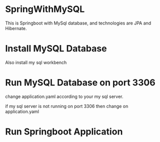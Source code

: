# SpringWithMySQL
This is Springboot with MySql database, and technologies are JPA and Hibernate.

# Install MySQL Database
   Also install my sql workbench

# Run MySQL Database on port 3306
   change application.yaml according to your my sql server. 
   
   if my sql server is not running on port 3306 then change on application.yaml


# Run Springboot Application
